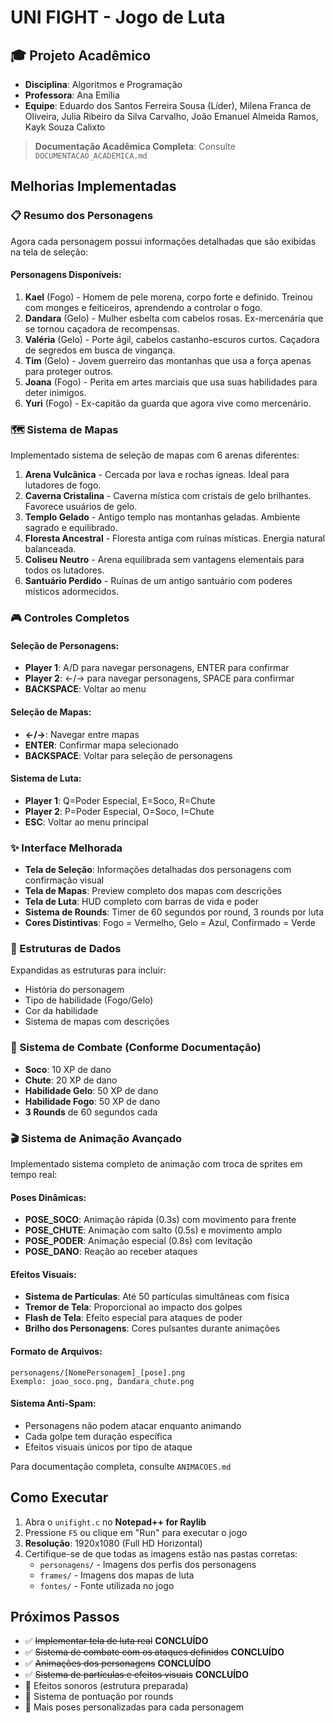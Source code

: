 # UNI FIGHT - Jogo de Luta

## 🎓 Projeto Acadêmico
- **Disciplina**: Algoritmos e Programação
- **Professora**: Ana Emília
- **Equipe**: Eduardo dos Santos Ferreira Sousa (Líder), Milena Franca de Oliveira, Julia Ribeiro da Silva Carvalho, João Emanuel Almeida Ramos, Kayk Souza Calixto

> **Documentação Acadêmica Completa**: Consulte `DOCUMENTACAO_ACADEMICA.md`

## Melhorias Implementadas

### 📋 Resumo dos Personagens
Agora cada personagem possui informações detalhadas que são exibidas na tela de seleção:

#### Personagens Disponíveis:
1. **Kael** (Fogo) - Homem de pele morena, corpo forte e definido. Treinou com monges e feiticeiros, aprendendo a controlar o fogo.
2. **Dandara** (Gelo) - Mulher esbelta com cabelos rosas. Ex-mercenária que se tornou caçadora de recompensas.
3. **Valéria** (Gelo) - Porte ágil, cabelos castanho-escuros curtos. Caçadora de segredos em busca de vingança.
4. **Tim** (Gelo) - Jovem guerreiro das montanhas que usa a força apenas para proteger outros.
5. **Joana** (Fogo) - Perita em artes marciais que usa suas habilidades para deter inimigos.
6. **Yuri** (Fogo) - Ex-capitão da guarda que agora vive como mercenário.

### 🗺️ Sistema de Mapas
Implementado sistema de seleção de mapas com 6 arenas diferentes:

1. **Arena Vulcânica** - Cercada por lava e rochas ígneas. Ideal para lutadores de fogo.
2. **Caverna Cristalina** - Caverna mística com cristais de gelo brilhantes. Favorece usuários de gelo.
3. **Templo Gelado** - Antigo templo nas montanhas geladas. Ambiente sagrado e equilibrado.
4. **Floresta Ancestral** - Floresta antiga com ruínas místicas. Energia natural balanceada.
5. **Coliseu Neutro** - Arena equilibrada sem vantagens elementais para todos os lutadores.
6. **Santuário Perdido** - Ruínas de um antigo santuário com poderes místicos adormecidos.

### 🎮 Controles Completos

#### Seleção de Personagens:
- **Player 1**: A/D para navegar personagens, ENTER para confirmar
- **Player 2**: ←/→ para navegar personagens, SPACE para confirmar
- **BACKSPACE**: Voltar ao menu

#### Seleção de Mapas:
- **←/→**: Navegar entre mapas
- **ENTER**: Confirmar mapa selecionado
- **BACKSPACE**: Voltar para seleção de personagens

#### Sistema de Luta:
- **Player 1**: Q=Poder Especial, E=Soco, R=Chute
- **Player 2**: P=Poder Especial, O=Soco, I=Chute
- **ESC**: Voltar ao menu principal

### ✨ Interface Melhorada
- **Tela de Seleção**: Informações detalhadas dos personagens com confirmação visual
- **Tela de Mapas**: Preview completo dos mapas com descrições
- **Tela de Luta**: HUD completo com barras de vida e poder
- **Sistema de Rounds**: Timer de 60 segundos por round, 3 rounds por luta
- **Cores Distintivas**: Fogo = Vermelho, Gelo = Azul, Confirmado = Verde



### 🔧 Estruturas de Dados
Expandidas as estruturas para incluir:
- História do personagem
- Tipo de habilidade (Fogo/Gelo)
- Cor da habilidade
- Sistema de mapas com descrições

### 💪 Sistema de Combate (Conforme Documentação)
- **Soco**: 10 XP de dano
- **Chute**: 20 XP de dano
- **Habilidade Gelo**: 50 XP de dano
- **Habilidade Fogo**: 50 XP de dano
- **3 Rounds** de 60 segundos cada

### 🎬 Sistema de Animação Avançado
Implementado sistema completo de animação com troca de sprites em tempo real:

#### Poses Dinâmicas:
- **POSE_SOCO**: Animação rápida (0.3s) com movimento para frente
- **POSE_CHUTE**: Animação com salto (0.5s) e movimento amplo
- **POSE_PODER**: Animação especial (0.8s) com levitação
- **POSE_DANO**: Reação ao receber ataques

#### Efeitos Visuais:
- **Sistema de Partículas**: Até 50 partículas simultâneas com física
- **Tremor de Tela**: Proporcional ao impacto dos golpes
- **Flash de Tela**: Efeito especial para ataques de poder
- **Brilho dos Personagens**: Cores pulsantes durante animações

#### Formato de Arquivos:
```
personagens/[NomePersonagem]_[pose].png
Exemplo: joao_soco.png, Dandara_chute.png
```

#### Sistema Anti-Spam:
- Personagens não podem atacar enquanto animando
- Cada golpe tem duração específica
- Efeitos visuais únicos por tipo de ataque

Para documentação completa, consulte `ANIMACOES.md`

## Como Executar
1. Abra o `unifight.c` no **Notepad++ for Raylib**
2. Pressione `F5` ou clique em "Run" para executar o jogo
3. **Resolução**: 1920x1080 (Full HD Horizontal)
4. Certifique-se de que todas as imagens estão nas pastas corretas:
   - `personagens/` - Imagens dos perfis dos personagens
   - `frames/` - Imagens dos mapas de luta
   - `fontes/` - Fonte utilizada no jogo



## Próximos Passos
- ✅ ~~Implementar tela de luta real~~ **CONCLUÍDO**
- ✅ ~~Sistema de combate com os ataques definidos~~ **CONCLUÍDO**
- ✅ ~~Animações dos personagens~~ **CONCLUÍDO**
- ✅ ~~Sistema de partículas e efeitos visuais~~ **CONCLUÍDO**
- 🔄 Efeitos sonoros (estrutura preparada)
- 🔄 Sistema de pontuação por rounds
- 🔄 Mais poses personalizadas para cada personagem 
